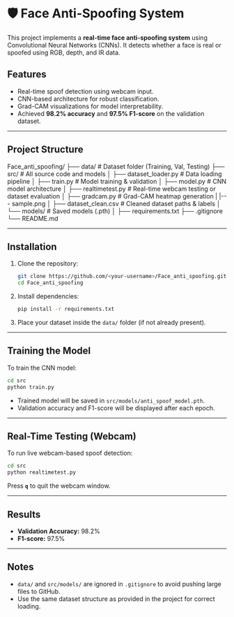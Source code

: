 # 🛡️ Face Anti-Spoofing System

This project implements a **real-time face anti-spoofing system** using Convolutional Neural Networks (CNNs). It detects whether a face is real or spoofed using RGB, depth, and IR data.  

##  Features
- Real-time spoof detection using webcam input.
- CNN-based architecture for robust classification.
- Grad-CAM visualizations for model interpretability.
- Achieved **98.2% accuracy** and **97.5% F1-score** on the validation dataset.

---

##  Project Structure



Face\_anti\_spoofing/
├── data/                  # Dataset folder (Training, Val, Testing)
├── src/                   # All source code and models
│   ├── dataset\_loader.py  # Data loading pipeline
│   ├── train.py           # Model training & validation
│   ├── model.py           # CNN model architecture
│   ├── realtimetest.py    # Real-time webcam testing or dataset evaluation
│   ├── gradcam.py         # Grad-CAM heatmap generation
|   |--- sample.png 
│   ├── dataset\_clean.csv  # Cleaned dataset paths & labels
│   └── models/            # Saved models (.pth)
│
├── requirements.txt
├── .gitignore
└── README.md



---

##  Installation

1. Clone the repository:  
   ```bash
   git clone https://github.com/<your-username>/Face_anti_spoofing.git
   cd Face_anti_spoofing


2. Install dependencies:

   ```bash
   pip install -r requirements.txt
   ```

3. Place your dataset inside the `data/` folder (if not already present).

---

##  Training the Model

To train the CNN model:

```bash
cd src
python train.py
```

* Trained model will be saved in `src/models/anti_spoof_model.pth`.
* Validation accuracy and F1-score will be displayed after each epoch.

---

##  Real-Time Testing (Webcam)

To run live webcam-based spoof detection:

```bash
cd src
python realtimetest.py
```

Press **`q`** to quit the webcam window.

---

##  Results

* **Validation Accuracy:** 98.2%
* **F1-score:** 97.5%

---

##  Notes

* `data/` and `src/models/` are ignored in `.gitignore` to avoid pushing large files to GitHub.
* Use the same dataset structure as provided in the project for correct loading.
